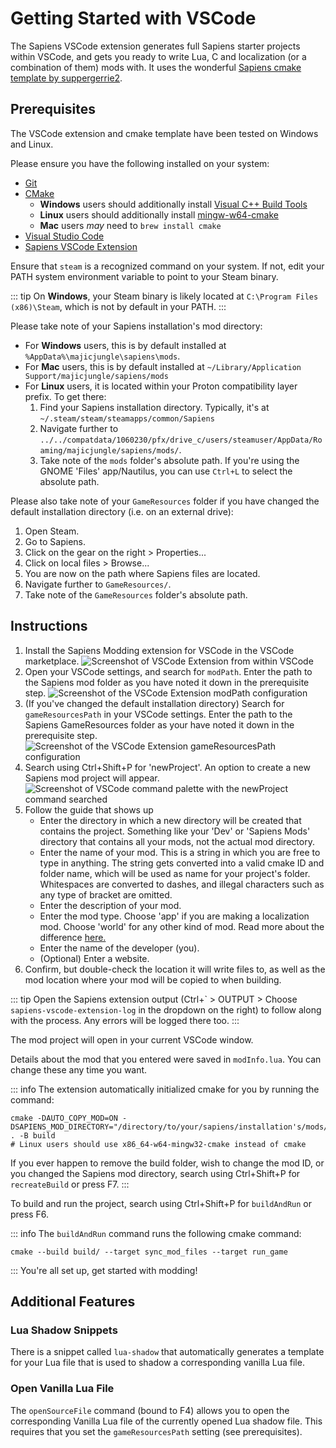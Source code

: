 # Getting Started with VSCode

The Sapiens VSCode extension generates full Sapiens starter projects within VSCode, and gets you ready to write Lua, C and localization (or a combination of them) mods with. It uses the wonderful [Sapiens cmake template by suppergerrie2](https://github.com/Sapiens-OSS/sapiens-cmake-template).

## Prerequisites

The VSCode extension and cmake template have been tested on Windows and Linux.

Please ensure you have the following installed on your system:

- [Git](https://git-scm.com/)
- [CMake](https://cmake.org/)
  - **Windows** users should additionally install [Visual C++ Build Tools](https://visualstudio.microsoft.com/downloads/#build-tools-for-visual-studio-2019)
  - **Linux** users should additionally install [mingw-w64-cmake](https://aur.archlinux.org/packages/mingw-w64-cmake)
  - **Mac** users _may_ need to `brew install cmake`
- [Visual Studio Code](https://code.visualstudio.com/)
- [Sapiens VSCode Extension](https://marketplace.visualstudio.com/items?itemName=Sapiens-OSS.sapiens-vscode-extension)

Ensure that `steam` is a recognized command on your system. If not, edit your PATH system environment variable to point to your Steam binary.

::: tip
On **Windows**, your Steam binary is likely located at `C:\Program Files (x86)\Steam`, which is not by default in your PATH.
:::

Please take note of your Sapiens installation's mod directory:

- For **Windows** users, this is by default installed at `%AppData%\majicjungle\sapiens\mods`.
- For **Mac** users, this is by default installed at `~/Library/Application Support/majicjungle/sapiens/mods`
- For **Linux** users, it is located within your Proton compatibility layer prefix. To get there:
  1. Find your Sapiens installation directory. Typically, it's at `~/.steam/steam/steamapps/common/Sapiens`
  2. Navigate further to `../../compatdata/1060230/pfx/drive_c/users/steamuser/AppData/Roaming/majicjungle/sapiens/mods/`.
  3. Take note of the `mods` folder's absolute path. If you're using the GNOME 'Files' app/Nautilus, you can use `Ctrl+L` to select the absolute path.

Please also take note of your `GameResources` folder if you have changed the default installation directory (i.e. on an external drive):

1. Open Steam.
2. Go to Sapiens.
3. Click on the gear on the right > Properties...
4. Click on local files > Browse...
5. You are now on the path where Sapiens files are located.
6. Navigate further to `GameResources/`.
7. Take note of the `GameResources` folder's absolute path.

## Instructions

1. Install the Sapiens Modding extension for VSCode in the VSCode marketplace.
   ![Screenshot of VSCode Extension from within VSCode](/images/guide/vscode/instruction_1.png)
2. Open your VSCode settings, and search for `modPath`. Enter the path to the Sapiens mod folder as you have noted it down in the prerequisite step.
   ![Screenshot of the VSCode Extension modPath configuration](/images/guide/vscode/instruction_2.png)
3. (If you've changed the default installation directory) Search for `gameResourcesPath` in your VSCode settings. Enter the path to the Sapiens GameResources folder as your have noted it down in the prerequisite step.
   ![Screenshot of the VSCode Extension gameResourcesPath configuration](/images/guide/vscode/instruction_3.png)
4. Search using Ctrl+Shift+P for 'newProject'. An option to create a new Sapiens mod project will appear.
   ![Screenshot of VSCode command palette with the newProject command searched](/images/guide/vscode/instruction_4.png)
5. Follow the guide that shows up
   - Enter the directory in which a new directory will be created that contains the project. Something like your 'Dev' or 'Sapiens Mods' directory that contains all your mods, not the actual mod directory.
   - Enter the name of your mod. This is a string in which you are free to type in anything. The string gets converted into a valid cmake ID and folder name, which will be used as name for your project's folder. Whitespaces are converted to dashes, and illegal characters such as any type of bracket are omitted.
   - Enter the description of your mod.
   - Enter the mod type. Choose 'app' if you are making a localization mod. Choose 'world' for any other kind of mod. Read more about the difference [here.](/docs/engine/mod-types.md)
   - Enter the name of the developer (you).
   - (Optional) Enter a website.
6. Confirm, but double-check the location it will write files to, as well as the mod location where your mod will be copied to when building.

::: tip
Open the Sapiens extension output (Ctrl+\` > OUTPUT > Choose `sapiens-vscode-extension-log` in the dropdown on the right) to follow along with the process. Any errors will be logged there too.
:::

The mod project will open in your current VSCode window.

Details about the mod that you entered were saved in `modInfo.lua`. You can change these any time you want.

::: info
The extension automatically initialized cmake for you by running the command:

```
cmake -DAUTO_COPY_MOD=ON -DSAPIENS_MOD_DIRECTORY="/directory/to/your/sapiens/installation's/mods/folder" . -B build
# Linux users should use x86_64-w64-mingw32-cmake instead of cmake
```

If you ever happen to remove the build folder, wish to change the mod ID, or you changed the Sapiens mod directory, search using Ctrl+Shift+P for `recreateBuild` or press F7.
:::

To build and run the project, search using Ctrl+Shift+P for `buildAndRun` or press F6.

::: info
The `buildAndRun` command runs the following cmake command:

```
cmake --build build/ --target sync_mod_files --target run_game
```

:::
You're all set up, get started with modding!

## Additional Features

### Lua Shadow Snippets

There is a snippet called `lua-shadow` that automatically generates a template for your Lua file that is used to shadow a corresponding vanilla Lua file.

### Open Vanilla Lua File

The `openSourceFile` command (bound to F4) allows you to open the corresponding Vanilla Lua file of the currently opened Lua shadow file. This requires that you set the `gameResourcesPath` setting (see prerequisites).
